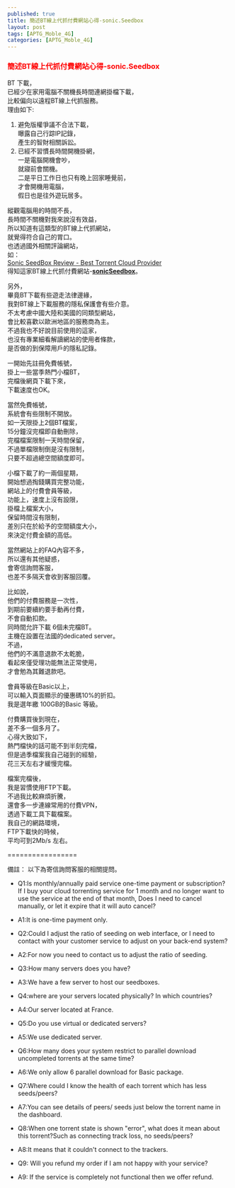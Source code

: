 ```yaml
---
published: true
title: 簡述BT線上代抓付費網站心得-sonic.Seedbox
layout: post
tags: [APTG_Moble_4G]
categories: [APTG_Moble_4G]
---
```


### <font color="red">簡述BT線上代抓付費網站心得-sonic.Seedbox</font>   
    
BT 下載，    
已經少在家用電腦不關機長時間連網掛檔下載，   
比較偏向以遠程BT線上代抓服務。    
理由如下:   

1. 避免版權爭議不合法下載，   
    曝露自己行踪IP記錄，   
    產生的智財相關訴訟。    
2. 已經不習慣長時間開機掛網，    
    一是電腦開機會吵，   
    就寢前會關機。   
    二是平日工作日也只有晚上回家睡覺前，    
    才會開機用電腦，    
    假日也是往外遊玩居多。   
    
縱觀電腦用的時間不長，   
長時間不關機對我來說沒有效益，   
所以知道有這類型的BT線上代抓網站，    
就覺得符合自己的胃口。   
也透過國外相關評論網站，    
如：    
[Sonic SeedBox Review - Best Torrent Cloud Provider][1]   
得知這家BT線上代抓付費網站-<b>[sonicSeedbox][2]</b>。   
    
另外，   
畢竟BT下載有些遊走法律邊緣，   
我對BT線上下載服務的隱私保護會有些介意。   
不太考慮中國大陸和美國的同類型網站，    
會比較喜歡以歐洲地區的服務商為主。   
不過我也不好說目前使用的這家，   
也沒有專業細看解讀網站的使用者條款，    
是否做的到保障用戶的隱私記錄。   
    
一開始先註冊免費帳號，   
掛上一些當季熱門小檔BT，   
完檔後網頁下載下來，    
下載速度也OK。    

當然免費帳號，   
系統會有些限制不開放。   
如一天限掛上2個BT檔案，   
15分鐘沒完檔即自動刪除，   
完檔檔案限制一天時間保留，   
不過單檔限制倒是沒有限制，   
只要不超過總空間額度即可。   
    
小檔下載了約一兩個星期，    
開始想過掏錢購買完整功能，   
網站上的付費會員等級，   
功能上，速度上沒有設限，    
掛檔上檔案大小，    
保留時間沒有限制，   
差別只在於給予的空間額度大小，   
來決定付費金額的高低。   
    
當然網站上的FAQ內容不多，    
所以還有其他疑惑，   
會寄信詢問客服，    
也差不多隔天會收到客服回覆。    
    
比如說，    
他們的付費服務是一次性，    
到期前要續約要手動再付費，   
不會自動扣款。   
同時間允許下載 6個未完檔BT。    
主機在設置在法國的dedicated server。    
不過，   
他們的不滿意退款不太乾脆，   
看起來僅受理功能無法正常使用，   
才會勉為其難退款吧。   

會員等級在Basic以上，   
可以輸入頁面顯示的優惠碼10%的折扣。   
我是選年繳 100GB的Basic 等級。   
    
付費購買後到現在，   
差不多一個多月了。    
心得大致如下，   
熱門檔快的話可能不到半刻完檔，   
但是過季檔案我自己碰到的經驗，   
花三天左右才緩慢完檔。   
    
檔案完檔後，    
我是習慣使用FTP下載。    
不過我比較麻煩折騰，    
還會多一步連線常用的付費VPN，    
透過下載工具下載檔案。   
我自己的網路環境，   
FTP下載快的時候，    
平均可到2Mb/s 左右。   

=================

備註：
以下為寄信詢問客服的相關提問。

* Q1:Is monthly/annually paid service one-time payment or subscription?
If I buy your cloud torrenting service for 1 month and no longer want to use the service at the end of that month, 
Does I need to cancel manually, or let it expire that it will auto cancel?
* A1:It is one-time payment only.

* Q2:Could I adjust the ratio of seeding on web interface, or I need to contact with your customer service to adjust on your back-end system?
* A2:For now you need to contact us to adjust the ratio of seeding.

* Q3:How many servers does you have?
* A3:We have a few server to host our seedboxes.

* Q4:where are your servers located physically? In which countries? 
* A4:Our server located at France.

* Q5:Do you use virtual or dedicated servers?
* A5:We use dedicated server.

* Q6:How many does your system restrict to parallel download uncompleted torrents at the same time?
* A6:We only allow 6 parallel download for Basic package.

* Q7:Where could I know the health of each torrent which has less seeds/peers?
* A7:You can see details of peers/ seeds just below the torrent name in the dashboard.

* Q8:When one torrent state is shown "error", what does it mean about this torrent?Such as connecting track loss, no seeds/peers?
* A8:It means that it couldn't connect to the trackers. 

* Q9: Will you refund my order if I am not happy with your service?
* A9: If the service is completely not functional then we offer refund.

[1]: https://anonymster.com/sonic-seedbox-review/
[2]: https://www.sonicseedbox.com/
